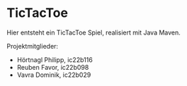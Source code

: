 # TicTacToe

Hier entsteht ein TicTacToe Spiel, realisiert mit Java Maven.

Projektmitglieder:

- Hörtnagl Philipp, ic22b116
- Reuben Favor, ic22b098
- Vavra Dominik, ic22b029


